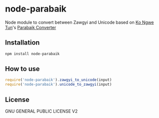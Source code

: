 node-parabaik
=============

Node module to convert between Zawgyi and Unicode based on [Ko Ngwe Tun](http://www.github.com/ngwestar)'s [Parabaik Converter](https://github.com/ngwestar/parabaik)

Installation
-----------
```bash
npm install node-parabaik
```

How to use
----------
```javascript
require('node-parabaik').zawgyi_to_unicode(input)
require('node-parabaik').unicode_to_zawgyi(input)
```

License
-------
GNU GENERAL PUBLIC LICENSE V2
